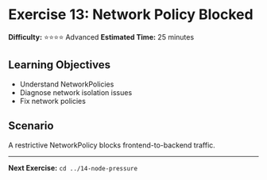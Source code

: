 # Exercise 13: Network Policy Blocked

**Difficulty:** ⭐⭐⭐⭐ Advanced
**Estimated Time:** 25 minutes

## Learning Objectives

- Understand NetworkPolicies
- Diagnose network isolation issues
- Fix network policies

## Scenario

A restrictive NetworkPolicy blocks frontend-to-backend traffic.

---
**Next Exercise:** `cd ../14-node-pressure`

